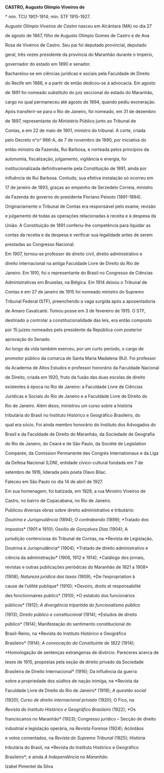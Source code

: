 **CASTRO, Augusto Olímpio Viveiros de**



\* min. TCU 1901-1914; min. STF 1915-1927.



*Augusto Olímpio Viveiros de Castro* nasceu em Alcântara (MA) no dia 27

de agosto de 1867, filho de Augusto Olímpio Gomes de Castro e de Ana

Rosa de Viveiros de Castro. Seu pai foi deputado provincial, deputado

geral, três vezes presidente da província do Maranhão durante o Império,

governador do estado em 1890 e senador.



Bacharelou-se em ciências jurídicas e sociais pela Faculdade de Direito

do Recife em 1888, e a partir de então dedicou-se à advocacia. Em agosto

de 1891 foi nomeado substituto do juiz seccional do estado do Maranhão,

cargo no qual permaneceu até agosto de 1894, quando pediu exoneração.



Após transferir-se para o Rio de Janeiro, foi nomeado, em 31 de dezembro

de 1897, representante do Ministério Público junto ao Tribunal de

Contas, e em 22 de maio de 1901, ministro do tribunal. A corte, criada

pelo Decreto n^o^ 966-A, de 7 de novembro de 1890, por iniciativa do

então ministro da Fazenda, Rui Barbosa, e norteada pelos princípios da

autonomia, fiscalização, julgamento, vigilância e energia, foi

institucionalizada definitivamente pela Constituição de 1891, ainda por

influência de Rui Barbosa. Contudo, sua efetiva instalação só ocorreu em

17 de janeiro de 1893, graças ao empenho de Serzedelo Correia, ministro

da Fazenda do governo do presidente Floriano Peixoto (1891-1894).

Originariamente o Tribunal de Contas era responsável pelo exame, revisão

e julgamento de todas as operações relacionadas à receita e à despesa da

União. A Constituição de 1891 conferiu-lhe competência para liquidar as

contas da receita e da despesa e verificar sua legalidade antes de serem

prestadas ao Congresso Nacional.



Em 1907, tornou-se professor de direito civil, direito administrativo e

direito internacional na antiga Faculdade Livre de Direito do Rio de

Janeiro. Em 1910, foi o representante do Brasil no Congresso de Ciências

Administrativas em Bruxelas, na Bélgica. Em 1914 deixou o Tribunal de

Contas e em 27 de janeiro de 1915 foi nomeado ministro do Supremo

Tribunal Federal (STF), preenchendo a vaga surgida após a aposentadoria

de Amaro Cavalcanti. Tomou posse em 3 de fevereiro de 1915. O STF,

destinado a controlar a constitucionalidade das leis, era então composto

por 15 juízes nomeados pelo presidente da República com posterior

aprovação do Senado.



Ao longo da vida também exerceu, por um curto período, o cargo de

promotor público da comarca de Santa Maria Madalena (RJ). Foi professor

da Academia de Altos Estudos e professor honorário da Faculdade Nacional

de Direito, criada em 1920, fruto da fusão das duas escolas de direito

existentes à época no Rio de Janeiro: a Faculdade Livre de Ciências

Jurídicas e Sociais do Rio de Janeiro e a Faculdade Livre de Direito do

Rio de Janeiro. Além disso, ministrou um curso sobre a história

tributária do Brasil no Instituto Histórico e Geográfico Brasileiro, do

qual era sócio. Foi ainda membro honorário do Instituto dos Advogados do

Brasil e da Faculdade de Direito do Maranhão, da Sociedade de Geografia

do Rio de Janeiro, do Ceará e de São Paulo, da Société de Legislation

Comparée, da Comission Permanente des Congrès Internationaux e da Liga

da Defesa Nacional (LDN), entidade cívico-cultural fundada em 7 de

setembro de 1916, liderada pelo poeta Olavo Bilac.



Faleceu em São Paulo no dia 14 de abril de 1927.



Em sua homenagem, foi batizada, em 1928, a rua Ministro Viveiros de

Castro, no bairro de Copacabana, no Rio de Janeiro.



Publicou diversas obras sobre direito administrativo e tributário:

*Doutrina e Jurisprudência* (1894); *O contrabando* (1899); *Tratado dos

impostos* (1901 e 1910); O*exílio de Gonçalves Dias* (1904); A

jurisdição contenciosa do Tribunal de Contas, na *Revista de Legislação,

Doutrina e Jurisprudência* (1904); *Tratado de direito administrativo e

ciência da administração* (1906, 1912 e 1914); *Catálogo dos jornais,

revistas e outras publicações periódicas do Maranhão de 1821 a 1908*

(1908); *Natureza jurídica das taxas* (1909); *De l’expropriation à

cause de l’utilité publique* (1910); *Devoirs, droits et responsabilité

des fonctionnaires publics* (1910); *O estatuto dos funcionários

públicos* (1912); *A divergência tripartida do funcionalismo público*

(1913); *Direito público e constitucional* (1914); *Estudos de direito

público* (1914); Manifestação do sentimento constitucional do

Brasil-Reino, na *Revista do Instituto Histórico e Geográfico

Brasileiro* (1914); *A convocação da Constituinte de 1822* (1914);

*Homologação de sentenças estrangeiras de divórcio. Pareceres acerca de

teses de 1915, propostas pela seção de direito privado da Sociedade

Brasileira de Direito Internacional* (1916); Da influência da guerra

sobre a propriedade dos súditos de nação inimiga, na *Revista da

Faculdade Livre de Direito do Rio de Janeiro* (1918); *A questão social*

(1920); *Curso de direito internacional privado* (1920); O Fico, na

*Revista do Instituto Histórico e Geográfico Brasileiro* (1922); *Os

franciscanos no Maranhão* (1923); Congresso jurídico – Secção de direito

industrial e legislação operária, na *Revista Forense* (1924); Acórdãos

e votos comentados, na *Revista do Supremo Tribunal* (1925); História

tributária do Brasil, na *Revista do Instituto Histórico e Geográfico

Brasileiro*; e ainda *A Independência no Maranhão*.



Izabel Pimentel da Silva



